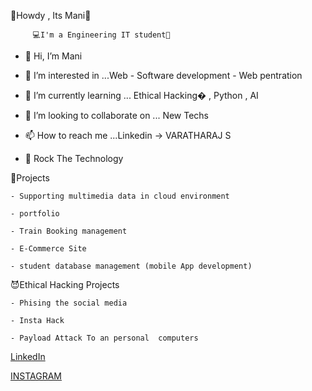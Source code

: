 🔗Howdy , Its Mani👋
   
         💻I'm a Engineering IT student🤠

- 👋 Hi, I’m Mani
 
- 👀 I’m interested in ...Web - Software development - Web pentration
 
- 🌱 I’m currently learning ... Ethical Hacking� , Python , AI
 
- 💞️ I’m looking to collaborate on ... New Techs

- 📫 How to reach me ...Linkedin -> VARATHARAJ S
 
- 🤙 Rock The Technology

🔗Projects

    - Supporting multimedia data in cloud environment
 
    - portfolio
 
    - Train Booking management
 
    - E-Commerce Site
 
    - student database management (mobile App development)
 
 😈Ethical Hacking Projects
 
    - Phising the social media
  
    - Insta Hack
   
    - Payload Attack To an personal  computers
    
<a href src="linkedin.com/in/varatharaj-s-a164a1200">LinkedIn</a>

<a href src="https://www.instagram.com/__crazy_salem_paiyan__/">INSTAGRAM</a>
  
 
<!---
Tech-rockerr/Tech-rockerr is a ✨ special ✨ repository because its `README.md` (this file) appears on your GitHub profile.
You can click the Preview link to take a look at your changes.
--->
